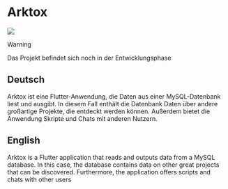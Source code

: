 # Arktox

[![](https://img.shields.io/discord/1107109693165416588?logo=discord)](https://discord.com/invite/KW7GWQfKaj)

> [!WARNING]
> Das Projekt befindet sich noch in der Entwicklungsphase

## Deutsch
Arktox ist eine Flutter-Anwendung, die Daten aus einer MySQL-Datenbank liest und ausgibt.
In diesem Fall enthält die Datenbank Daten über andere großartige Projekte, die entdeckt werden können.
Außerdem bietet die Anwendung Skripte und Chats mit anderen Nutzern.

## English
Arktox is a Flutter application that reads and outputs data from a MySQL database.
In this case, the database contains data on other great projects that can be discovered.
Furthermore, the application offers scripts and chats with other users
